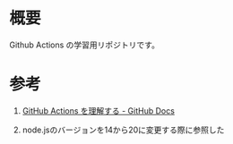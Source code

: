 # 概要
Github Actions の学習用リポジトリです。


# 参考
1. [GitHub Actions を理解する - GitHub Docs](https://docs.github.com/ja/actions/learn-github-actions/understanding-github-actions)

2. [](https://dev.classmethod.jp/articles/using-nodejs-v20-in-github-actions-runtime/)
node.jsのバージョンを14から20に変更する際に参照した